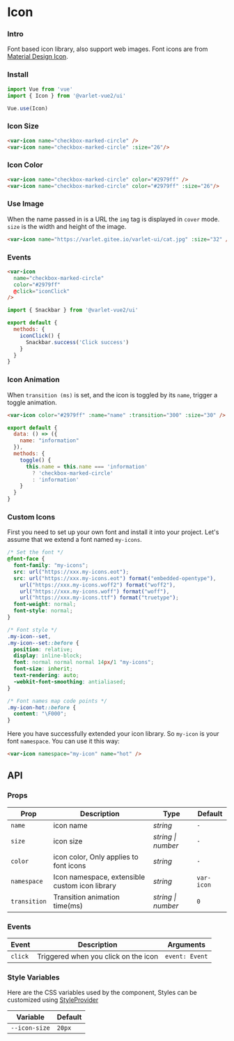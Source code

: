 # Icon

### Intro
Font based icon library, also support web images.
Font icons are from [Material Design Icon](https://materialdesignicons.com/).

### Install

```js
import Vue from 'vue'
import { Icon } from '@varlet-vue2/ui'

Vue.use(Icon)
```

### Icon Size

```html
<var-icon name="checkbox-marked-circle" />
<var-icon name="checkbox-marked-circle" :size="26"/>
```

### Icon Color

```html
<var-icon name="checkbox-marked-circle" color="#2979ff" />
<var-icon name="checkbox-marked-circle" color="#2979ff" :size="26"/>
```

### Use Image

When the name passed in is a URL the `img` tag is displayed in `cover` mode.
`size` is the width and height of the image.

```html
<var-icon name="https://varlet.gitee.io/varlet-ui/cat.jpg" :size="32" />
```

### Events

```html
<var-icon 
  name="checkbox-marked-circle"
  color="#2979ff"
  @click="iconClick"
/>
```

```js
import { Snackbar } from '@varlet-vue2/ui'

export default {
  methods: {
    iconClick() {
      Snackbar.success('Click success')
    }
  }
}
```

### Icon Animation

When `transition (ms)` is set, and the icon is toggled by its `name`, trigger a toggle animation.

```html
<var-icon color="#2979ff" :name="name" :transition="300" :size="30" />
```

```js
export default {
  data: () => ({
    name: "information"
  }),
  methods: {
    toggle() {
      this.name = this.name === 'information' 
        ? 'checkbox-marked-circle' 
        : 'information'
    }
  }
}
```

### Custom Icons

First you need to set up your own font and install it into your project.
Let's assume that we extend a font named `my-icons`.

```css
/* Set the font */
@font-face {
  font-family: "my-icons";
  src: url("https://xxx.my-icons.eot");
  src: url("https://xxx.my-icons.eot") format("embedded-opentype"), 
    url("https://xxx.my-icons.woff2") format("woff2"), 
    url("https://xxx.my-icons.woff") format("woff"), 
    url("https://xxx.my-icons.ttf") format("truetype");
  font-weight: normal;
  font-style: normal;
}

/* Font style */
.my-icon--set,
.my-icon--set::before {
  position: relative;
  display: inline-block;
  font: normal normal normal 14px/1 "my-icons";
  font-size: inherit;
  text-rendering: auto;
  -webkit-font-smoothing: antialiased;
}

/* Font names map code points */
.my-icon-hot::before {
  content: "\F000";
}
```

Here you have successfully extended your icon library.
So `my-icon` is your font `namespace`.
You can use it this way:

```html
<var-icon namespace="my-icon" name="hot" />
```

## API

### Props

| Prop | Description | Type | Default | 
| --- | --- | --- | --- | 
| `name` | icon name | _string_ | `-` |
| `size` | icon size | _string \| number_ | `-` |
| `color` | icon color, Only applies to font icons | _string_ | `-` |  
| `namespace` | Icon namespace, extensible custom icon library |  _string_ | `var-icon` |
| `transition` | Transition animation time(ms) |  _string \| number_ | `0` |

### Events

| Event | Description | Arguments |
| --- | --- | --- |
| `click` | Triggered when you click on the icon | `event: Event` |

### Style Variables
Here are the CSS variables used by the component, Styles can be customized using [StyleProvider](#/en-US/style-provider)

| Variable | Default |
| --- | --- |
| `--icon-size` | `20px` |